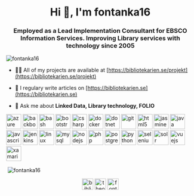 <h1 align="center">Hi 👋, I'm fontanka16</h1>
<h3 align="center">Employed as a Lead Implementation Consultant for EBSCO Information Services. Improving Library services with technology since 2005</h3>

<p align="left"> <img src="https://komarev.com/ghpvc/?username=fontanka16" alt="fontanka16" /> </p>

- 👨‍💻 All of my projects are available at [https://bibliotekarien.se/projekt](https://bibliotekarien.se/projekt)

- 📝 I regulary write articles on [https://bibliotekarien.se](https://bibliotekarien.se)

- 💬 Ask me about **Linked Data, Library technology, FOLIO**

<p align="left"><img src="https://www.vectorlogo.zone/logos/microsoft_azure/microsoft_azure-icon.svg" alt="azure" width="40" height="40"/> <img src="https://devicons.github.io/devicon/devicon.git/icons/backbonejs/backbonejs-original-wordmark.svg" alt="backbonejs" width="40" height="40"/> <img src="https://www.vectorlogo.zone/logos/gnu_bash/gnu_bash-icon.svg" alt="bash" width="40" height="40"/> <img src="https://devicons.github.io/devicon/devicon.git/icons/bootstrap/bootstrap-plain.svg" alt="bootstrap" width="40" height="40"/> <img src="https://devicons.github.io/devicon/devicon.git/icons/csharp/csharp-original.svg" alt="csharp" width="40" height="40"/> <img src="https://devicons.github.io/devicon/devicon.git/icons/docker/docker-original-wordmark.svg" alt="docker" width="40" height="40"/> <img src="https://devicons.github.io/devicon/devicon.git/icons/dot-net/dot-net-original-wordmark.svg" alt="dotnet" width="40" height="40"/> <img src="https://www.vectorlogo.zone/logos/git-scm/git-scm-icon.svg" alt="git" width="40" height="40"/> <img src="https://devicons.github.io/devicon/devicon.git/icons/html5/html5-original-wordmark.svg" alt="html5" width="40" height="40"/> <img src="https://i.ibb.co/55txF2S/karma.png" alt="jasmine" width="40" height="40"/> <img src="https://devicons.github.io/devicon/devicon.git/icons/java/java-original-wordmark.svg" alt="java" width="40" height="40"/> <img src="https://devicons.github.io/devicon/devicon.git/icons/javascript/javascript-original.svg" alt="javascript" width="40" height="40"/> <img src="https://www.vectorlogo.zone/logos/jenkins/jenkins-icon.svg" alt="jenkins" width="40" height="40"/> <img src="https://devicons.github.io/devicon/devicon.git/icons/linux/linux-original.svg" alt="linux" width="40" height="40"/> <img src="https://devicons.github.io/devicon/devicon.git/icons/mysql/mysql-original-wordmark.svg" alt="mysql" width="40" height="40"/> <img src="https://devicons.github.io/devicon/devicon.git/icons/nodejs/nodejs-original-wordmark.svg" alt="nodejs" width="40" height="40"/> <img src="https://devicons.github.io/devicon/devicon.git/icons/php/php-original.svg" alt="php" width="40" height="40"/> <img src="https://devicons.github.io/devicon/devicon.git/icons/postgresql/postgresql-original-wordmark.svg" alt="postgresql" width="40" height="40"/> <img src="https://devicons.github.io/devicon/devicon.git/icons/python/python-original.svg" alt="python" width="40" height="40"/> <img src="https://i.ibb.co/9T29DD0/selenium.png" alt="selenium" width="40" height="40"/> <img src="https://www.vectorlogo.zone/logos/apache_solr/apache_solr-icon.svg" alt="solr" width="40" height="40"/> <img src="https://devicons.github.io/devicon/devicon.git/icons/vuejs/vuejs-original-wordmark.svg" alt="vuejs" width="40" height="40"/> <img src="https://raw.githubusercontent.com/detain/svg-logos/780f25886640cef088af994181646db2f6b1a3f8/svg/xamarin.svg" alt="xamarin" width="40" height="40"/></p>

<p>&nbsp;<img align="center" src="https://github-readme-stats.vercel.app/api?username=fontanka16&show_icons=true" alt="fontanka16" /></p>

<p align="center">
<a href="https://twitter.com/bibliotekariens" target="blank"><img align="center" src="https://cdn.jsdelivr.net/npm/simple-icons@3.0.1/icons/twitter.svg" alt="bibliotekariens" height="30" width="30" /></a>
<a href="https://linkedin.com/in/theodor-tolstoy" target="blank"><img align="center" src="https://cdn.jsdelivr.net/npm/simple-icons@3.0.1/icons/linkedin.svg" alt="theodor-tolstoy" height="30" width="30" /></a>
<a href="https://stackoverflow.com/users/fontanka16" target="blank"><img align="center" src="https://cdn.jsdelivr.net/npm/simple-icons@3.0.1/icons/stackoverflow.svg" alt="fontanka16" height="30" width="30" /></a>
</p>
